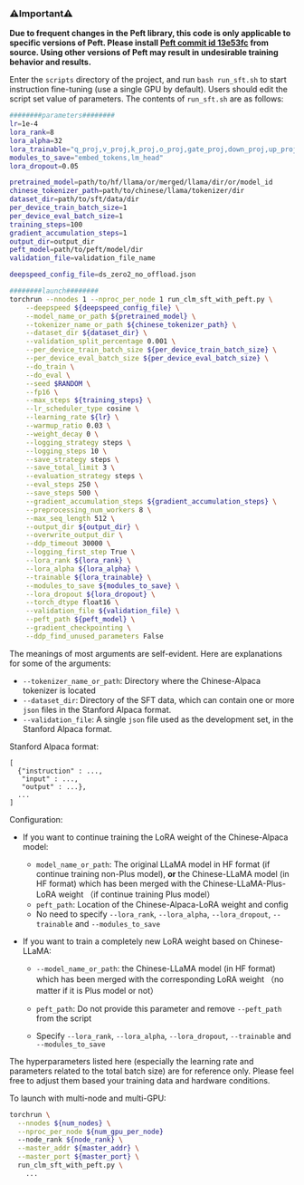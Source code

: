 ### ⚠️Important⚠️

**Due to frequent changes in the Peft library, this code is only applicable to specific versions of Peft. Please install [Peft commit id 13e53fc](https://github.com/huggingface/peft/tree/13e53fc) from source. Using other versions of Peft may result in undesirable training behavior and results.**


Enter the `scripts` directory of the project, and run `bash run_sft.sh` to start instruction fine-tuning (use a single GPU by default). Users should edit the script set value of parameters. The contents of `run_sft.sh` are as follows:

```bash
########parameters########
lr=1e-4
lora_rank=8
lora_alpha=32
lora_trainable="q_proj,v_proj,k_proj,o_proj,gate_proj,down_proj,up_proj"
modules_to_save="embed_tokens,lm_head"
lora_dropout=0.05

pretrained_model=path/to/hf/llama/or/merged/llama/dir/or/model_id
chinese_tokenizer_path=path/to/chinese/llama/tokenizer/dir
dataset_dir=path/to/sft/data/dir
per_device_train_batch_size=1
per_device_eval_batch_size=1
training_steps=100
gradient_accumulation_steps=1
output_dir=output_dir
peft_model=path/to/peft/model/dir
validation_file=validation_file_name

deepspeed_config_file=ds_zero2_no_offload.json

########launch########
torchrun --nnodes 1 --nproc_per_node 1 run_clm_sft_with_peft.py \
    --deepspeed ${deepspeed_config_file} \
    --model_name_or_path ${pretrained_model} \
    --tokenizer_name_or_path ${chinese_tokenizer_path} \
    --dataset_dir ${dataset_dir} \
    --validation_split_percentage 0.001 \
    --per_device_train_batch_size ${per_device_train_batch_size} \
    --per_device_eval_batch_size ${per_device_eval_batch_size} \
    --do_train \
    --do_eval \
    --seed $RANDOM \
    --fp16 \
    --max_steps ${training_steps} \
    --lr_scheduler_type cosine \
    --learning_rate ${lr} \
    --warmup_ratio 0.03 \
    --weight_decay 0 \
    --logging_strategy steps \
    --logging_steps 10 \
    --save_strategy steps \
    --save_total_limit 3 \
    --evaluation_strategy steps \
    --eval_steps 250 \
    --save_steps 500 \
    --gradient_accumulation_steps ${gradient_accumulation_steps} \
    --preprocessing_num_workers 8 \
    --max_seq_length 512 \
    --output_dir ${output_dir} \
    --overwrite_output_dir \
    --ddp_timeout 30000 \
    --logging_first_step True \
    --lora_rank ${lora_rank} \
    --lora_alpha ${lora_alpha} \
    --trainable ${lora_trainable} \
    --modules_to_save ${modules_to_save} \
    --lora_dropout ${lora_dropout} \
    --torch_dtype float16 \
    --validation_file ${validation_file} \
    --peft_path ${peft_model} \
    --gradient_checkpointing \
    --ddp_find_unused_parameters False
```

The meanings of most arguments are self-evident. Here are explanations for some of the arguments:

* `--tokenizer_name_or_path`: Directory where the Chinese-Alpaca tokenizer is located
* `--dataset_dir`: Directory of the SFT data, which can contain one or more `json` files in the Stanford Alpaca format.
* `--validation_file`: A single `json` file used as the development set, in the Stanford Alpaca format.

Stanford Alpaca format:
```
[
  {"instruction" : ...,
   "input" : ...,
   "output" : ...},
  ...
]
```

Configuration:

* If you want to continue training the LoRA weight of the Chinese-Alpaca model:
  - `model_name_or_path`: The original LLaMA model in HF format (if continue training non-Plus model), **or** the Chinese-LLaMA model (in HF format) which has been merged with the Chinese-LLaMA-Plus-LoRA weight （if continue training Plus model）
  - `peft_path`: Location of the Chinese-Alpaca-LoRA weight and config
  
  * No need to specify `--lora_rank`, `--lora_alpha`, `--lora_dropout`, `--trainable` and `--modules_to_save`
  

* If you want to train a completely new LoRA weight based on Chinese-LLaMA:

  * `--model_name_or_path`: the Chinese-LLaMA model (in HF format) which has been merged with the corresponding LoRA weight （no matter if it is Plus model or not）

  * `peft_path`: Do not provide this parameter and remove `--peft_path` from the script

  * Specify `--lora_rank`, `--lora_alpha`, `--lora_dropout`, `--trainable` and `--modules_to_save`





The hyperparameters listed here (especially the learning rate and parameters related to the total batch size) are for reference only. Please feel free to adjust them based your training data and hardware conditions.


To launch with multi-node and multi-GPU:
```bash
torchrun \
  --nnodes ${num_nodes} \
  --nproc_per_node ${num_gpu_per_node} 
  --node_rank ${node_rank} \
  --master_addr ${master_addr} \
  --master_port ${master_port} \
  run_clm_sft_with_peft.py \
    ...
```
